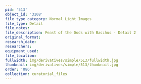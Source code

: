 ```yaml
---
pid: '513'
object_id: '3108'
file_type_category: Normal Light Images
file_type: Detail
file_notes:
file_description: Feast of the Gods with Bacchus - Detail 2
original_format:
research_date:
researchers:
equipment_used:
file_location:
fullwidth: img/derivatives/simple/513/fullwidth.jpg
thumbnail: img/derivatives/simple/513/thumbnail.jpg
order: '086'
collection: curatorial_files
---
```

